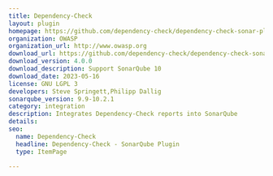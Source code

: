 ```yaml
---
title: Dependency-Check
layout: plugin
homepage: https://github.com/dependency-check/dependency-check-sonar-plugin
organization: OWASP
organization_url: http://www.owasp.org
download_url: https://github.com/dependency-check/dependency-check-sonar-plugin/releases/download/4.0.0/sonar-dependency-check-plugin-4.0.0.jar
download_version: 4.0.0
download_description: Support SonarQube 10
download_date: 2023-05-16
license: GNU LGPL 3
developers: Steve Springett,Philipp Dallig
sonarqube_version: 9.9-10.2.1
category: integration
description: Integrates Dependency-Check reports into SonarQube
details: 
seo:
  name: Dependency-Check
  headline: Dependency-Check - SonarQube Plugin
  type: ItemPage

---
```

